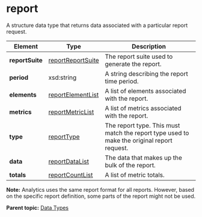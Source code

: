 # report

A structure data type that returns data associated with a particular report request.

|Element|Type|Description|
|-------|----|-----------|
|**reportSuite** |[reportReportSuite](r_reportReportSuite.md#)  |The report suite used to generate the report.|
|**period** |xsd:string |A string describing the report time period.|
|**elements** |[reportElementList](r_reportElementList.md#) |A list of elements associated with the report.|
|**metrics** |[reportMetricList](r_reportMetricList.md#) |A list of metrics associated with the report.|
|**type** |[reportType](r_reportType.md#) |The report type. This must match the report type used to make the original report request.|
|**data** |[reportDataList](r_reportDataList.md#) |The data that makes up the bulk of the report.|
|**totals** |[reportCountList](r_reportCountList.md#) |A list of metric totals.|

**Note:** Analytics uses the same report format for all reports. However, based on the specific report definition, some parts of the report might not be used.

**Parent topic:** [Data Types](../data_types/c_data_types.md)

